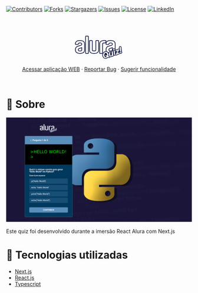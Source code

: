 [contributors-shield]: https://img.shields.io/github/contributors/luanws/quiz.svg?style=for-the-badge
[contributors-url]: https://github.com/luanws/quiz/graphs/contributors
[forks-shield]: https://img.shields.io/github/forks/luanws/quiz.svg?style=for-the-badge
[forks-url]: https://github.com/luanws/quiz/network/members
[stars-shield]: https://img.shields.io/github/stars/luanws/quiz.svg?style=for-the-badge
[stars-url]: https://github.com/luanws/quiz/stargazers
[issues-shield]: https://img.shields.io/github/issues/luanws/quiz.svg?style=for-the-badge
[issues-url]: https://github.com/luanws/quiz/issues
[license-shield]: https://img.shields.io/github/license/luanws/quiz.svg?style=for-the-badge
[license-url]: https://github.com/luanws/quiz/blob/master/LICENSE.txt
[linkedin-shield]: https://img.shields.io/badge/-LinkedIn-black.svg?style=for-the-badge&logo=linkedin&colorB=555
[linkedin-url]: https://www.linkedin.com/in/luanws/


[![Contributors][contributors-shield]][contributors-url]
[![Forks][forks-shield]][forks-url]
[![Stargazers][stars-shield]][stars-url]
[![Issues][issues-shield]][issues-url]
[![License][license-shield]][license-url]
[![LinkedIn][linkedin-shield]][linkedin-url]

<br/>
<br/>

<p align="center">
  <a href="https://github.com/luanws/quiz">
    <svg class="QuizLogo-sc-5mo635-0 bkdKNt" width="135" height="67" viewBox="0 0 135 67" fill="none" xmlns="http://www.w3.org/2000/svg"><g clip-path="url(#clip0)"><mask id="path-1-outside-1" maskUnits="userSpaceOnUse" x="2" y="2" width="110" height="50" fill="black"><rect fill="white" x="2" y="2" width="110" height="50"></rect><path fill-rule="evenodd" clip-rule="evenodd" d="M32.0345 4H36.8354C37.0766 4 37.2787 4.186 37.2787 4.408V48.628C37.2778 48.7361 37.2309 48.8396 37.148 48.9162C37.0651 48.9928 36.9529 49.0363 36.8354 49.0375H32.0345C31.9171 49.0363 31.8048 48.9928 31.7219 48.9162C31.639 48.8396 31.5921 48.7361 31.5913 48.628V4.408C31.5913 4.186 31.7917 4 32.0345 4ZM65.0296 40.3855V41.5C65.0296 41.983 64.9498 42.6505 64.7477 43.5055C64.5864 44.3215 64.1024 45.175 63.3364 45.9925C62.5705 46.81 61.4412 47.5525 59.9077 48.1465C58.3759 48.7405 56.2769 49.0375 53.575 49.0375C50.8714 49.0375 48.7741 48.7405 47.2422 48.1465C45.7104 47.5525 44.5794 46.846 43.8135 45.9925C43.0476 45.175 42.5619 44.3215 42.4006 43.468C42.2393 42.613 42.1187 41.983 42.1187 41.5V16.327C42.1187 16.1035 42.3207 15.919 42.5619 15.919H47.3628C47.604 15.919 47.8061 16.1035 47.8061 16.327V39.904C47.8061 40.684 47.9267 41.239 48.0489 41.686C48.1695 42.1315 48.4107 42.577 48.7741 42.9475C49.1375 43.357 49.703 43.69 50.4689 43.951C51.1941 44.2105 52.2028 44.359 53.4544 44.359C54.745 44.359 55.7929 44.209 56.5588 43.951C57.3247 43.69 57.8902 43.357 58.2944 42.985C58.6969 42.6145 58.9788 42.205 59.101 41.7595C59.2216 41.314 59.383 40.9435 59.383 39.8665V16.327C59.383 16.1035 59.585 15.919 59.8262 15.919H64.6271C64.8683 15.919 65.0704 16.1035 65.0704 16.327V40.387H65.0296V40.3855ZM81.3667 15.919H84.5933C84.8769 15.919 85.0773 16.1785 84.9975 16.438L83.9089 20.299C83.8682 20.485 83.6661 20.596 83.5047 20.596H81.2461C80.0353 20.596 79.0673 20.746 78.3013 21.0415C77.5762 21.3385 76.9699 21.673 76.5674 22.081C76.2092 22.4272 75.9466 22.8475 75.8015 23.3065C75.6793 23.752 75.6385 24.1615 75.6385 24.532V48.6655C75.6377 48.7736 75.5908 48.8771 75.5079 48.9537C75.425 49.0303 75.3127 49.0738 75.1953 49.075H70.3553C70.2378 49.0738 70.1256 49.0303 70.0427 48.9537C69.9598 48.8771 69.9128 48.7736 69.912 48.6655V23.4925C69.912 23.047 69.9919 22.378 70.1939 21.5245C70.3553 20.6695 70.8393 19.8535 71.6052 19C72.3711 18.1825 73.5021 17.44 75.0339 16.846C76.5267 16.216 78.6647 15.919 81.3667 15.919ZM15.4156 15.919C19.3267 15.919 22.1916 16.624 24.0477 18.034C25.8631 19.4455 26.7904 21.229 26.7904 23.344V41.5375C26.7904 42.28 26.629 43.0975 26.3471 43.951C26.0652 44.842 25.4997 45.658 24.6523 46.3645C23.8049 47.107 22.6364 47.6995 21.1844 48.22C19.7308 48.703 17.7948 48.9625 15.4563 48.9625C13.077 48.9625 11.1801 48.703 9.72815 48.22C8.27615 47.737 7.10444 47.107 6.25867 46.3645C5.41126 45.622 4.84741 44.8045 4.56385 43.9495C4.28193 43.06 4.12059 42.2425 4.12059 41.5375V38.6425C4.12059 37.0825 4.56548 35.671 5.41126 34.408C6.29941 33.1465 7.50859 32.218 9.12356 31.6975C9.93022 31.438 10.8184 31.1785 11.8662 30.844C12.875 30.5095 13.8821 30.214 14.8501 29.878C15.8181 29.581 16.6264 29.284 17.3516 29.062C18.0784 28.8025 18.5216 28.69 18.683 28.6165C18.8443 28.5415 19.0855 28.4305 19.3674 28.282C19.651 28.1335 19.9329 27.9115 20.2148 27.652C20.4984 27.3535 20.7004 27.0205 20.9009 26.686C21.103 26.314 21.1844 25.8685 21.1844 25.3855V24.235C21.1844 23.827 21.103 23.419 20.9009 22.9735C20.7396 22.5265 20.4169 22.156 19.9736 21.784C19.5304 21.4135 18.9241 21.1165 18.1973 20.893C17.4721 20.671 16.5449 20.56 15.4156 20.56C13.1976 20.56 11.7049 20.968 10.8982 21.8215C10.2024 22.5714 9.79155 23.51 9.72815 24.4945C9.72815 24.718 9.52607 24.8665 9.28489 24.8665H4.44489C4.32744 24.8657 4.21502 24.8225 4.13182 24.7462C4.04861 24.6699 4.00128 24.5666 4 24.4585V23.3815C4 22.342 4.20207 21.376 4.64533 20.4865C5.04948 19.594 5.73393 18.7765 6.70193 18.109C7.63082 17.44 8.80089 16.8835 10.2529 16.513C11.6641 16.141 13.3981 15.919 15.4156 15.919ZM21.1437 32.218C21.1067 32.4085 21.0265 32.5896 20.9083 32.7496C20.7901 32.9096 20.6365 33.0449 20.4576 33.1465C20.0942 33.3685 19.7732 33.4795 19.4489 33.592C18.7644 33.814 18.0376 34.0375 17.2717 34.297C16.5058 34.5565 15.779 34.8175 15.0929 35.002C14.2862 35.263 13.5203 35.485 12.8342 35.7445C12.2847 35.9657 11.7695 36.2532 11.3024 36.5995C10.8982 36.9325 10.5348 37.342 10.2105 37.861C9.88948 38.3815 9.72815 39.013 9.72815 39.7915C9.72815 41.3515 10.1307 42.502 10.9373 43.282C11.744 44.0245 13.2367 44.4325 15.4156 44.4325C17.6335 44.4325 19.167 44.0245 19.9736 43.2445C20.7803 42.4285 21.1844 41.314 21.1844 39.829V32.218H21.1437ZM98.5511 15.919C102.462 15.919 105.327 16.624 107.183 18.034C108.999 19.4455 109.926 21.229 109.926 23.344V41.5375C109.926 42.28 109.765 43.0975 109.483 43.951C109.199 44.842 108.635 45.658 107.788 46.3645C106.94 47.107 105.77 47.6995 104.318 48.22C102.868 48.703 100.93 48.9625 98.5919 48.9625C96.2126 48.9625 94.3157 48.703 92.8637 48.22C91.4117 47.737 90.24 47.107 89.3942 46.3645C88.5468 45.622 87.983 44.8045 87.6994 43.9495C87.4175 43.06 87.2562 42.2425 87.2562 41.5375V38.6425C87.2562 37.0825 87.6994 35.671 88.5468 34.408C89.435 33.1465 90.6442 32.218 92.2575 31.6975C93.0642 31.438 93.9523 31.1785 95.0018 30.844C96.0089 30.5095 97.0176 30.214 97.9856 29.878C98.9536 29.581 99.7619 29.284 100.487 29.062C101.212 28.8025 101.657 28.69 101.819 28.6165C101.98 28.5415 102.221 28.4305 102.503 28.282C102.787 28.1335 103.068 27.9115 103.35 27.652C103.634 27.3535 103.834 27.0205 104.036 26.686C104.239 26.314 104.318 25.8685 104.318 25.3855V24.235C104.318 23.827 104.237 23.419 104.036 22.9735C103.875 22.5265 103.552 22.156 103.108 21.784C102.666 21.4135 102.06 21.1165 101.335 20.893C100.608 20.671 99.6805 20.56 98.5511 20.56C96.3316 20.56 94.8405 20.968 94.0338 21.8215C93.3379 22.5714 92.9271 23.51 92.8637 24.4945C92.8637 24.718 92.6616 24.8665 92.4188 24.8665H87.5788C87.4617 24.8653 87.3496 24.822 87.2668 24.7457C87.1839 24.6694 87.1368 24.5663 87.1356 24.4585V23.3815C87.1356 22.342 87.3376 21.376 87.7809 20.4865C88.1834 19.594 88.8695 18.7765 89.8375 18.109C90.7664 17.44 91.9348 16.8835 93.3868 16.513C94.8405 16.141 96.5336 15.919 98.5511 15.919ZM104.279 32.218C104.242 32.4085 104.162 32.5896 104.044 32.7496C103.926 32.9096 103.772 33.0449 103.593 33.1465C103.23 33.3685 102.909 33.4795 102.584 33.592C101.9 33.814 101.173 34.0375 100.406 34.297C99.6397 34.5565 98.9145 34.8175 98.2284 35.002C97.4218 35.263 96.6542 35.485 95.9698 35.7445C95.4196 35.9656 94.9039 36.2531 94.4363 36.5995C94.0338 36.9325 93.6704 37.342 93.3477 37.861C93.025 38.3815 92.8637 39.013 92.8637 39.7915C92.8637 41.3515 93.2662 42.502 94.0729 43.282C94.8796 44.0245 96.3723 44.4325 98.5511 44.4325C100.769 44.4325 102.303 44.0245 103.109 43.2445C103.916 42.4285 104.318 41.314 104.318 39.829V32.218H104.279Z"></path></mask><path fill-rule="evenodd" clip-rule="evenodd" d="M32.0345 4H36.8354C37.0766 4 37.2787 4.186 37.2787 4.408V48.628C37.2778 48.7361 37.2309 48.8396 37.148 48.9162C37.0651 48.9928 36.9529 49.0363 36.8354 49.0375H32.0345C31.9171 49.0363 31.8048 48.9928 31.7219 48.9162C31.639 48.8396 31.5921 48.7361 31.5913 48.628V4.408C31.5913 4.186 31.7917 4 32.0345 4ZM65.0296 40.3855V41.5C65.0296 41.983 64.9498 42.6505 64.7477 43.5055C64.5864 44.3215 64.1024 45.175 63.3364 45.9925C62.5705 46.81 61.4412 47.5525 59.9077 48.1465C58.3759 48.7405 56.2769 49.0375 53.575 49.0375C50.8714 49.0375 48.7741 48.7405 47.2422 48.1465C45.7104 47.5525 44.5794 46.846 43.8135 45.9925C43.0476 45.175 42.5619 44.3215 42.4006 43.468C42.2393 42.613 42.1187 41.983 42.1187 41.5V16.327C42.1187 16.1035 42.3207 15.919 42.5619 15.919H47.3628C47.604 15.919 47.8061 16.1035 47.8061 16.327V39.904C47.8061 40.684 47.9267 41.239 48.0489 41.686C48.1695 42.1315 48.4107 42.577 48.7741 42.9475C49.1375 43.357 49.703 43.69 50.4689 43.951C51.1941 44.2105 52.2028 44.359 53.4544 44.359C54.745 44.359 55.7929 44.209 56.5588 43.951C57.3247 43.69 57.8902 43.357 58.2944 42.985C58.6969 42.6145 58.9788 42.205 59.101 41.7595C59.2216 41.314 59.383 40.9435 59.383 39.8665V16.327C59.383 16.1035 59.585 15.919 59.8262 15.919H64.6271C64.8683 15.919 65.0704 16.1035 65.0704 16.327V40.387H65.0296V40.3855ZM81.3667 15.919H84.5933C84.8769 15.919 85.0773 16.1785 84.9975 16.438L83.9089 20.299C83.8682 20.485 83.6661 20.596 83.5047 20.596H81.2461C80.0353 20.596 79.0673 20.746 78.3013 21.0415C77.5762 21.3385 76.9699 21.673 76.5674 22.081C76.2092 22.4272 75.9466 22.8475 75.8015 23.3065C75.6793 23.752 75.6385 24.1615 75.6385 24.532V48.6655C75.6377 48.7736 75.5908 48.8771 75.5079 48.9537C75.425 49.0303 75.3127 49.0738 75.1953 49.075H70.3553C70.2378 49.0738 70.1256 49.0303 70.0427 48.9537C69.9598 48.8771 69.9128 48.7736 69.912 48.6655V23.4925C69.912 23.047 69.9919 22.378 70.1939 21.5245C70.3553 20.6695 70.8393 19.8535 71.6052 19C72.3711 18.1825 73.5021 17.44 75.0339 16.846C76.5267 16.216 78.6647 15.919 81.3667 15.919ZM15.4156 15.919C19.3267 15.919 22.1916 16.624 24.0477 18.034C25.8631 19.4455 26.7904 21.229 26.7904 23.344V41.5375C26.7904 42.28 26.629 43.0975 26.3471 43.951C26.0652 44.842 25.4997 45.658 24.6523 46.3645C23.8049 47.107 22.6364 47.6995 21.1844 48.22C19.7308 48.703 17.7948 48.9625 15.4563 48.9625C13.077 48.9625 11.1801 48.703 9.72815 48.22C8.27615 47.737 7.10444 47.107 6.25867 46.3645C5.41126 45.622 4.84741 44.8045 4.56385 43.9495C4.28193 43.06 4.12059 42.2425 4.12059 41.5375V38.6425C4.12059 37.0825 4.56548 35.671 5.41126 34.408C6.29941 33.1465 7.50859 32.218 9.12356 31.6975C9.93022 31.438 10.8184 31.1785 11.8662 30.844C12.875 30.5095 13.8821 30.214 14.8501 29.878C15.8181 29.581 16.6264 29.284 17.3516 29.062C18.0784 28.8025 18.5216 28.69 18.683 28.6165C18.8443 28.5415 19.0855 28.4305 19.3674 28.282C19.651 28.1335 19.9329 27.9115 20.2148 27.652C20.4984 27.3535 20.7004 27.0205 20.9009 26.686C21.103 26.314 21.1844 25.8685 21.1844 25.3855V24.235C21.1844 23.827 21.103 23.419 20.9009 22.9735C20.7396 22.5265 20.4169 22.156 19.9736 21.784C19.5304 21.4135 18.9241 21.1165 18.1973 20.893C17.4721 20.671 16.5449 20.56 15.4156 20.56C13.1976 20.56 11.7049 20.968 10.8982 21.8215C10.2024 22.5714 9.79155 23.51 9.72815 24.4945C9.72815 24.718 9.52607 24.8665 9.28489 24.8665H4.44489C4.32744 24.8657 4.21502 24.8225 4.13182 24.7462C4.04861 24.6699 4.00128 24.5666 4 24.4585V23.3815C4 22.342 4.20207 21.376 4.64533 20.4865C5.04948 19.594 5.73393 18.7765 6.70193 18.109C7.63082 17.44 8.80089 16.8835 10.2529 16.513C11.6641 16.141 13.3981 15.919 15.4156 15.919ZM21.1437 32.218C21.1067 32.4085 21.0265 32.5896 20.9083 32.7496C20.7901 32.9096 20.6365 33.0449 20.4576 33.1465C20.0942 33.3685 19.7732 33.4795 19.4489 33.592C18.7644 33.814 18.0376 34.0375 17.2717 34.297C16.5058 34.5565 15.779 34.8175 15.0929 35.002C14.2862 35.263 13.5203 35.485 12.8342 35.7445C12.2847 35.9657 11.7695 36.2532 11.3024 36.5995C10.8982 36.9325 10.5348 37.342 10.2105 37.861C9.88948 38.3815 9.72815 39.013 9.72815 39.7915C9.72815 41.3515 10.1307 42.502 10.9373 43.282C11.744 44.0245 13.2367 44.4325 15.4156 44.4325C17.6335 44.4325 19.167 44.0245 19.9736 43.2445C20.7803 42.4285 21.1844 41.314 21.1844 39.829V32.218H21.1437ZM98.5511 15.919C102.462 15.919 105.327 16.624 107.183 18.034C108.999 19.4455 109.926 21.229 109.926 23.344V41.5375C109.926 42.28 109.765 43.0975 109.483 43.951C109.199 44.842 108.635 45.658 107.788 46.3645C106.94 47.107 105.77 47.6995 104.318 48.22C102.868 48.703 100.93 48.9625 98.5919 48.9625C96.2126 48.9625 94.3157 48.703 92.8637 48.22C91.4117 47.737 90.24 47.107 89.3942 46.3645C88.5468 45.622 87.983 44.8045 87.6994 43.9495C87.4175 43.06 87.2562 42.2425 87.2562 41.5375V38.6425C87.2562 37.0825 87.6994 35.671 88.5468 34.408C89.435 33.1465 90.6442 32.218 92.2575 31.6975C93.0642 31.438 93.9523 31.1785 95.0018 30.844C96.0089 30.5095 97.0176 30.214 97.9856 29.878C98.9536 29.581 99.7619 29.284 100.487 29.062C101.212 28.8025 101.657 28.69 101.819 28.6165C101.98 28.5415 102.221 28.4305 102.503 28.282C102.787 28.1335 103.068 27.9115 103.35 27.652C103.634 27.3535 103.834 27.0205 104.036 26.686C104.239 26.314 104.318 25.8685 104.318 25.3855V24.235C104.318 23.827 104.237 23.419 104.036 22.9735C103.875 22.5265 103.552 22.156 103.108 21.784C102.666 21.4135 102.06 21.1165 101.335 20.893C100.608 20.671 99.6805 20.56 98.5511 20.56C96.3316 20.56 94.8405 20.968 94.0338 21.8215C93.3379 22.5714 92.9271 23.51 92.8637 24.4945C92.8637 24.718 92.6616 24.8665 92.4188 24.8665H87.5788C87.4617 24.8653 87.3496 24.822 87.2668 24.7457C87.1839 24.6694 87.1368 24.5663 87.1356 24.4585V23.3815C87.1356 22.342 87.3376 21.376 87.7809 20.4865C88.1834 19.594 88.8695 18.7765 89.8375 18.109C90.7664 17.44 91.9348 16.8835 93.3868 16.513C94.8405 16.141 96.5336 15.919 98.5511 15.919ZM104.279 32.218C104.242 32.4085 104.162 32.5896 104.044 32.7496C103.926 32.9096 103.772 33.0449 103.593 33.1465C103.23 33.3685 102.909 33.4795 102.584 33.592C101.9 33.814 101.173 34.0375 100.406 34.297C99.6397 34.5565 98.9145 34.8175 98.2284 35.002C97.4218 35.263 96.6542 35.485 95.9698 35.7445C95.4196 35.9656 94.9039 36.2531 94.4363 36.5995C94.0338 36.9325 93.6704 37.342 93.3477 37.861C93.025 38.3815 92.8637 39.013 92.8637 39.7915C92.8637 41.3515 93.2662 42.502 94.0729 43.282C94.8796 44.0245 96.3723 44.4325 98.5511 44.4325C100.769 44.4325 102.303 44.0245 103.109 43.2445C103.916 42.4285 104.318 41.314 104.318 39.829V32.218H104.279Z" fill="white"></path><path fill-rule="evenodd" clip-rule="evenodd" d="M32.0345 4H36.8354C37.0766 4 37.2787 4.186 37.2787 4.408V48.628C37.2778 48.7361 37.2309 48.8396 37.148 48.9162C37.0651 48.9928 36.9529 49.0363 36.8354 49.0375H32.0345C31.9171 49.0363 31.8048 48.9928 31.7219 48.9162C31.639 48.8396 31.5921 48.7361 31.5913 48.628V4.408C31.5913 4.186 31.7917 4 32.0345 4ZM65.0296 40.3855V41.5C65.0296 41.983 64.9498 42.6505 64.7477 43.5055C64.5864 44.3215 64.1024 45.175 63.3364 45.9925C62.5705 46.81 61.4412 47.5525 59.9077 48.1465C58.3759 48.7405 56.2769 49.0375 53.575 49.0375C50.8714 49.0375 48.7741 48.7405 47.2422 48.1465C45.7104 47.5525 44.5794 46.846 43.8135 45.9925C43.0476 45.175 42.5619 44.3215 42.4006 43.468C42.2393 42.613 42.1187 41.983 42.1187 41.5V16.327C42.1187 16.1035 42.3207 15.919 42.5619 15.919H47.3628C47.604 15.919 47.8061 16.1035 47.8061 16.327V39.904C47.8061 40.684 47.9267 41.239 48.0489 41.686C48.1695 42.1315 48.4107 42.577 48.7741 42.9475C49.1375 43.357 49.703 43.69 50.4689 43.951C51.1941 44.2105 52.2028 44.359 53.4544 44.359C54.745 44.359 55.7929 44.209 56.5588 43.951C57.3247 43.69 57.8902 43.357 58.2944 42.985C58.6969 42.6145 58.9788 42.205 59.101 41.7595C59.2216 41.314 59.383 40.9435 59.383 39.8665V16.327C59.383 16.1035 59.585 15.919 59.8262 15.919H64.6271C64.8683 15.919 65.0704 16.1035 65.0704 16.327V40.387H65.0296V40.3855ZM81.3667 15.919H84.5933C84.8769 15.919 85.0773 16.1785 84.9975 16.438L83.9089 20.299C83.8682 20.485 83.6661 20.596 83.5047 20.596H81.2461C80.0353 20.596 79.0673 20.746 78.3013 21.0415C77.5762 21.3385 76.9699 21.673 76.5674 22.081C76.2092 22.4272 75.9466 22.8475 75.8015 23.3065C75.6793 23.752 75.6385 24.1615 75.6385 24.532V48.6655C75.6377 48.7736 75.5908 48.8771 75.5079 48.9537C75.425 49.0303 75.3127 49.0738 75.1953 49.075H70.3553C70.2378 49.0738 70.1256 49.0303 70.0427 48.9537C69.9598 48.8771 69.9128 48.7736 69.912 48.6655V23.4925C69.912 23.047 69.9919 22.378 70.1939 21.5245C70.3553 20.6695 70.8393 19.8535 71.6052 19C72.3711 18.1825 73.5021 17.44 75.0339 16.846C76.5267 16.216 78.6647 15.919 81.3667 15.919ZM15.4156 15.919C19.3267 15.919 22.1916 16.624 24.0477 18.034C25.8631 19.4455 26.7904 21.229 26.7904 23.344V41.5375C26.7904 42.28 26.629 43.0975 26.3471 43.951C26.0652 44.842 25.4997 45.658 24.6523 46.3645C23.8049 47.107 22.6364 47.6995 21.1844 48.22C19.7308 48.703 17.7948 48.9625 15.4563 48.9625C13.077 48.9625 11.1801 48.703 9.72815 48.22C8.27615 47.737 7.10444 47.107 6.25867 46.3645C5.41126 45.622 4.84741 44.8045 4.56385 43.9495C4.28193 43.06 4.12059 42.2425 4.12059 41.5375V38.6425C4.12059 37.0825 4.56548 35.671 5.41126 34.408C6.29941 33.1465 7.50859 32.218 9.12356 31.6975C9.93022 31.438 10.8184 31.1785 11.8662 30.844C12.875 30.5095 13.8821 30.214 14.8501 29.878C15.8181 29.581 16.6264 29.284 17.3516 29.062C18.0784 28.8025 18.5216 28.69 18.683 28.6165C18.8443 28.5415 19.0855 28.4305 19.3674 28.282C19.651 28.1335 19.9329 27.9115 20.2148 27.652C20.4984 27.3535 20.7004 27.0205 20.9009 26.686C21.103 26.314 21.1844 25.8685 21.1844 25.3855V24.235C21.1844 23.827 21.103 23.419 20.9009 22.9735C20.7396 22.5265 20.4169 22.156 19.9736 21.784C19.5304 21.4135 18.9241 21.1165 18.1973 20.893C17.4721 20.671 16.5449 20.56 15.4156 20.56C13.1976 20.56 11.7049 20.968 10.8982 21.8215C10.2024 22.5714 9.79155 23.51 9.72815 24.4945C9.72815 24.718 9.52607 24.8665 9.28489 24.8665H4.44489C4.32744 24.8657 4.21502 24.8225 4.13182 24.7462C4.04861 24.6699 4.00128 24.5666 4 24.4585V23.3815C4 22.342 4.20207 21.376 4.64533 20.4865C5.04948 19.594 5.73393 18.7765 6.70193 18.109C7.63082 17.44 8.80089 16.8835 10.2529 16.513C11.6641 16.141 13.3981 15.919 15.4156 15.919ZM21.1437 32.218C21.1067 32.4085 21.0265 32.5896 20.9083 32.7496C20.7901 32.9096 20.6365 33.0449 20.4576 33.1465C20.0942 33.3685 19.7732 33.4795 19.4489 33.592C18.7644 33.814 18.0376 34.0375 17.2717 34.297C16.5058 34.5565 15.779 34.8175 15.0929 35.002C14.2862 35.263 13.5203 35.485 12.8342 35.7445C12.2847 35.9657 11.7695 36.2532 11.3024 36.5995C10.8982 36.9325 10.5348 37.342 10.2105 37.861C9.88948 38.3815 9.72815 39.013 9.72815 39.7915C9.72815 41.3515 10.1307 42.502 10.9373 43.282C11.744 44.0245 13.2367 44.4325 15.4156 44.4325C17.6335 44.4325 19.167 44.0245 19.9736 43.2445C20.7803 42.4285 21.1844 41.314 21.1844 39.829V32.218H21.1437ZM98.5511 15.919C102.462 15.919 105.327 16.624 107.183 18.034C108.999 19.4455 109.926 21.229 109.926 23.344V41.5375C109.926 42.28 109.765 43.0975 109.483 43.951C109.199 44.842 108.635 45.658 107.788 46.3645C106.94 47.107 105.77 47.6995 104.318 48.22C102.868 48.703 100.93 48.9625 98.5919 48.9625C96.2126 48.9625 94.3157 48.703 92.8637 48.22C91.4117 47.737 90.24 47.107 89.3942 46.3645C88.5468 45.622 87.983 44.8045 87.6994 43.9495C87.4175 43.06 87.2562 42.2425 87.2562 41.5375V38.6425C87.2562 37.0825 87.6994 35.671 88.5468 34.408C89.435 33.1465 90.6442 32.218 92.2575 31.6975C93.0642 31.438 93.9523 31.1785 95.0018 30.844C96.0089 30.5095 97.0176 30.214 97.9856 29.878C98.9536 29.581 99.7619 29.284 100.487 29.062C101.212 28.8025 101.657 28.69 101.819 28.6165C101.98 28.5415 102.221 28.4305 102.503 28.282C102.787 28.1335 103.068 27.9115 103.35 27.652C103.634 27.3535 103.834 27.0205 104.036 26.686C104.239 26.314 104.318 25.8685 104.318 25.3855V24.235C104.318 23.827 104.237 23.419 104.036 22.9735C103.875 22.5265 103.552 22.156 103.108 21.784C102.666 21.4135 102.06 21.1165 101.335 20.893C100.608 20.671 99.6805 20.56 98.5511 20.56C96.3316 20.56 94.8405 20.968 94.0338 21.8215C93.3379 22.5714 92.9271 23.51 92.8637 24.4945C92.8637 24.718 92.6616 24.8665 92.4188 24.8665H87.5788C87.4617 24.8653 87.3496 24.822 87.2668 24.7457C87.1839 24.6694 87.1368 24.5663 87.1356 24.4585V23.3815C87.1356 22.342 87.3376 21.376 87.7809 20.4865C88.1834 19.594 88.8695 18.7765 89.8375 18.109C90.7664 17.44 91.9348 16.8835 93.3868 16.513C94.8405 16.141 96.5336 15.919 98.5511 15.919ZM104.279 32.218C104.242 32.4085 104.162 32.5896 104.044 32.7496C103.926 32.9096 103.772 33.0449 103.593 33.1465C103.23 33.3685 102.909 33.4795 102.584 33.592C101.9 33.814 101.173 34.0375 100.406 34.297C99.6397 34.5565 98.9145 34.8175 98.2284 35.002C97.4218 35.263 96.6542 35.485 95.9698 35.7445C95.4196 35.9656 94.9039 36.2531 94.4363 36.5995C94.0338 36.9325 93.6704 37.342 93.3477 37.861C93.025 38.3815 92.8637 39.013 92.8637 39.7915C92.8637 41.3515 93.2662 42.502 94.0729 43.282C94.8796 44.0245 96.3723 44.4325 98.5511 44.4325C100.769 44.4325 102.303 44.0245 103.109 43.2445C103.916 42.4285 104.318 41.314 104.318 39.829V32.218H104.279Z" stroke="#252B51" stroke-width="4" mask="url(#path-1-outside-1)"></path><path d="M86.8469 62.368C84.8917 63.0142 83.211 62.938 81.805 62.1393C80.3989 61.3406 79.3095 59.9506 78.5365 57.9694C77.8934 56.3209 77.6895 54.6809 77.9248 53.0493C78.1601 51.4178 78.8115 49.9732 79.879 48.7154C80.9406 47.4425 82.334 46.521 84.0592 45.9507C85.7351 45.3968 87.2807 45.4835 88.696 46.2109C90.1219 46.9177 91.2419 48.3146 92.0561 50.4017C92.4928 51.5209 92.7099 52.6955 92.7075 53.9256C92.7051 55.1558 92.4778 56.3322 92.0254 57.4549C93.894 58.2032 94.8579 58.6529 94.9169 58.8042C95.0703 59.1974 95.0598 59.5509 94.8854 59.8646C94.7333 60.1881 94.4273 60.4258 93.9672 60.5779C93.6222 60.692 92.5301 60.4127 90.6909 59.74C89.6892 60.976 88.4079 61.852 86.8469 62.368ZM86.3954 60.2122C87.102 59.9787 87.7105 59.4702 88.221 58.6868C87.4993 58.3107 86.7651 57.8789 86.0184 57.3915C85.2882 56.8987 84.8877 56.5616 84.8169 56.3801C84.6576 55.9717 84.6306 55.6648 84.7359 55.4592C84.8518 55.2331 85.1068 55.0549 85.5012 54.9246C85.5505 54.9083 85.9935 55.0692 86.8303 55.4073C87.1653 55.5527 87.9239 55.8568 89.1062 56.3197C89.2619 55.4828 89.2926 54.6105 89.1981 53.7026C89.1142 52.7742 88.8952 51.8563 88.5411 50.9489C88.1281 49.8902 87.5871 49.1215 86.9179 48.6426C86.2653 48.1583 85.4789 48.0682 84.5587 48.3723C83.5072 48.7199 82.7122 49.3924 82.1739 50.3899C81.6356 51.3874 81.3576 52.5293 81.3401 53.8157C81.3167 55.0869 81.5292 56.2972 81.9776 57.4466C82.249 58.1423 82.6365 58.7314 83.14 59.2137C83.6541 59.6756 84.206 59.9968 84.7959 60.1775C85.3858 60.3581 85.9189 60.3697 86.3954 60.2122Z" fill="white"></path><path d="M105.647 55.5391C105.682 55.8179 105.602 56.0407 105.407 56.2075C105.219 56.3894 104.935 56.5428 104.557 56.6677C103.424 57.0424 102.765 56.9954 102.583 56.5265L102.394 55.6156C102.058 56.0853 101.64 56.5821 101.139 57.1061C100.639 57.63 100.183 57.9599 99.7723 58.0957C97.3405 58.8995 95.8385 58.5678 95.2662 57.1008C94.2926 54.6054 94.0498 51.6294 94.5377 48.1729C94.5992 47.7599 94.7072 47.4424 94.8618 47.2206C95.0328 46.9933 95.3894 46.7901 95.9316 46.6108C96.5067 46.4208 96.9634 46.3552 97.3018 46.4141C97.6506 46.4524 97.8634 46.5699 97.9401 46.7665C97.9578 46.8119 97.9205 46.9779 97.8283 47.2645C97.7243 47.5208 97.6449 47.769 97.5901 48.0091C96.972 50.894 97.1025 53.4632 97.9816 55.7167C98.0583 55.9133 98.2083 56.0601 98.4316 56.157C98.655 56.2539 98.8323 56.2807 98.9638 56.2372C99.3253 56.1177 99.8712 55.758 100.602 55.158C101.349 54.5525 101.887 54.0074 102.218 53.5226L101.994 51.5222C101.73 49.1337 101.574 47.6655 101.527 47.1175C101.472 46.4528 101.51 45.8853 101.642 45.4149C101.784 44.9239 102.168 44.5752 102.792 44.3688C103.663 44.081 104.193 44.179 104.382 44.663C104.411 44.7386 104.425 44.8451 104.423 44.9824C104.431 45.0991 104.442 45.198 104.455 45.279L104.903 49.28C105.253 52.4595 105.501 54.5459 105.647 55.5391Z" fill="white"></path><path d="M105.645 40.4037C105.462 39.9349 105.456 39.4674 105.627 39.0012C105.814 38.5296 106.195 38.1988 106.77 38.0087C107.378 37.8078 107.971 37.8079 108.551 38.0091C109.146 38.2049 109.53 38.5221 109.701 38.9607C109.872 39.3992 109.79 39.8534 109.453 40.323C109.117 40.7927 108.645 41.128 108.037 41.329C107.446 41.5245 106.941 41.5377 106.522 41.3687C106.115 41.1791 105.822 40.8574 105.645 40.4037ZM107.968 53.133C107.862 52.8607 107.531 49.8968 106.975 44.2411L106.5 43.4506C106.435 43.2842 106.492 43.1204 106.67 42.959C106.848 42.7977 107.241 42.6166 107.849 42.4156C108.326 42.2581 108.718 42.265 109.026 42.4364C109.35 42.6024 109.577 42.8517 109.707 43.1844C109.743 43.2752 109.773 43.4016 109.8 43.5637L110.792 52.4556L111.268 53.2461C111.332 53.4124 111.276 53.5763 111.098 53.7376C110.919 53.899 110.526 54.0801 109.918 54.2811C109.376 54.4603 108.967 54.4334 108.69 54.2003C108.408 53.9522 108.167 53.5964 107.968 53.133Z" fill="white"></path><path d="M122.195 49.9925C118.16 51.8214 115.862 52.8715 115.3 53.1426C114.715 53.404 114.415 53.5375 114.399 53.5429C114.103 53.6407 113.825 53.6898 113.566 53.6902C113.29 53.696 113.112 53.6439 113.032 53.5337C112.969 53.469 112.85 53.3546 112.675 53.1906C112.5 53.0265 112.386 52.8765 112.333 52.7404C112.279 52.6042 112.279 52.4848 112.332 52.382C112.379 52.2641 112.533 52.1363 112.794 51.9986C113.04 51.8664 113.211 51.7839 113.31 51.7514C113.804 50.7345 114.443 49.3536 115.228 47.6088C116.327 45.1966 117.18 43.4122 117.786 42.2557L113.049 44.3079C112.54 44.4762 112.194 44.326 112.011 43.8571C111.864 43.4791 111.864 43.0521 112.012 42.5762C112.053 42.4432 112.655 42.1077 113.818 41.5697C114.98 41.0317 116.256 40.4735 117.644 39.8951C119.043 39.2962 119.939 38.9316 120.334 38.8013C120.958 38.5949 121.4 38.8244 121.66 39.4899C121.736 39.6865 121.736 39.9 121.659 40.1303C121.576 40.3456 121.445 40.5339 121.267 40.6952L120.893 41.3055C120.32 42.4511 119.633 43.899 118.832 45.6493L116.786 49.9623C119.264 48.8017 120.864 48.1019 121.587 47.863C122.212 47.6566 122.654 47.8861 122.913 48.5516C123.014 48.8087 122.982 49.0838 122.818 49.377C122.665 49.6497 122.457 49.8548 122.195 49.9925Z" fill="white"></path><path d="M127.144 43.2346C127.205 43.6755 127.15 44.0096 126.979 44.2369C126.824 44.4587 126.476 44.6593 125.933 44.8385C125.013 45.1426 124.438 44.9998 124.208 44.41C124.061 44.0319 123.926 43.4019 123.805 42.52C123.694 41.6176 123.567 40.4131 123.424 38.9065C123.23 36.8876 123.039 35.2092 122.851 33.8713C122.726 33.0759 123.165 32.5126 124.167 32.1813C124.66 32.0184 125.071 31.9767 125.399 32.0561C125.726 32.1356 125.913 32.3299 125.96 32.6389L127.144 43.2346ZM126.495 49.0581C126.067 49.1993 125.642 49.1779 125.217 48.9937C124.787 48.7944 124.495 48.4982 124.342 48.1049C124.189 47.7117 124.244 47.2836 124.509 46.8205C124.767 46.3423 125.184 46.0082 125.759 45.8181C126.269 45.6498 126.74 45.622 127.174 45.7348C127.601 45.8325 127.904 46.1082 128.081 46.5619C128.263 47.0307 128.185 47.5178 127.844 48.0232C127.519 48.5231 127.07 48.8681 126.495 49.0581Z" fill="white"></path><path fill-rule="evenodd" clip-rule="evenodd" d="M86.918 48.6425C86.2653 48.1582 85.4789 48.0681 84.5588 48.3723C83.5072 48.7199 82.7123 49.3924 82.1739 50.3899C81.6356 51.3874 81.3577 52.5293 81.3401 53.8156C81.3167 55.0869 81.5292 56.2972 81.9776 57.4466C82.249 58.1423 82.6365 58.7313 83.14 59.2137C83.6541 59.6755 84.2061 59.9968 84.7959 60.1774C85.3858 60.3581 85.919 60.3696 86.3955 60.2121C86.5752 60.1528 86.7485 60.0756 86.9155 59.9806C87.4052 59.7022 87.8404 59.2709 88.2211 58.6867C87.8894 58.5139 87.5552 58.3294 87.2183 58.1331C86.822 57.9021 86.422 57.6549 86.0185 57.3915C85.2883 56.8987 84.8878 56.5615 84.817 56.38C84.6576 55.9717 84.6306 55.6647 84.736 55.4592C84.8518 55.2331 85.1069 55.0549 85.5012 54.9245C85.5505 54.9082 85.9935 55.0691 86.8303 55.4072C86.9456 55.4572 87.1111 55.5261 87.3267 55.6137C87.7377 55.7808 88.3308 56.0161 89.1062 56.3197C89.2156 55.7319 89.2633 55.1267 89.2492 54.504C89.2433 54.24 89.2263 53.9728 89.1981 53.7026C89.1142 52.7742 88.8952 51.8563 88.5412 50.9488C88.1282 49.8902 87.5871 49.1214 86.918 48.6425ZM76.0706 52.8227C76.348 50.8995 77.1239 49.167 78.4002 47.6611C79.691 46.1156 81.3851 45.0052 83.427 44.3303C85.551 43.6282 87.6618 43.7115 89.5957 44.7013C90.9023 45.3523 91.9307 46.3716 92.736 47.6463C92.8284 47.1947 92.9905 46.717 93.2874 46.2909L93.3053 46.2653L93.3242 46.2402C93.8433 45.5503 94.6764 45.1963 95.2995 44.9904C95.9611 44.7717 96.7751 44.5871 97.5859 44.7119C98.1981 44.7906 99.2006 45.087 99.6492 46.0635C99.6756 45.6926 99.7337 45.3314 99.8309 44.9848L99.8348 44.9709C100.169 43.8195 101.091 43.1018 102.16 42.7484C102.715 42.5649 103.452 42.3979 104.211 42.5385C104.387 42.5711 104.554 42.6182 104.712 42.6785C104.751 42.5709 104.797 42.4684 104.85 42.3714C104.406 41.9859 104.088 41.5076 103.885 40.9855C103.561 40.1566 103.547 39.2904 103.854 38.4516L103.862 38.4311L103.87 38.4108C104.271 37.3978 105.111 36.7276 106.138 36.3882C107.139 36.0572 108.186 36.046 109.195 36.3927C110.169 36.7161 111.057 37.3426 111.461 38.3787C111.817 39.2888 111.663 40.1703 111.24 40.9195C111.335 40.86 111.432 40.804 111.525 40.7521C111.889 40.549 112.382 40.3067 112.978 40.0313C114.164 39.4824 115.46 38.9154 116.864 38.3302C118.234 37.7438 119.211 37.3428 119.701 37.1808C120.176 37.024 120.759 36.9409 121.359 37.0696C121.237 35.9352 121.116 34.9468 120.998 34.1027C120.882 33.3446 121.024 32.5452 121.567 31.8491C122.081 31.1881 122.819 30.7975 123.535 30.5609C124.204 30.3399 125.032 30.1867 125.875 30.3911C126.323 30.4997 126.8 30.7203 127.184 31.1193C127.569 31.5183 127.749 31.981 127.813 32.4033L127.817 32.4329L129.003 43.0404C129.063 43.4965 129.067 44.0693 128.846 44.6302C129.313 44.9911 129.641 45.4679 129.841 45.9799C130.253 47.0361 130.012 48.0656 129.441 48.9184C128.904 49.7411 128.12 50.3503 127.127 50.6785C126.215 50.9797 125.276 50.9225 124.42 50.5509L124.398 50.5415L124.376 50.5316C124.343 50.5162 124.31 50.5005 124.278 50.4844C123.99 50.8854 123.608 51.2323 123.124 51.4871L123.074 51.5135L123.022 51.5371C118.972 53.3729 116.703 54.4094 116.168 54.6675L116.143 54.6796L116.117 54.691C115.825 54.8219 115.602 54.9215 115.449 54.9893L115.268 55.0692L115.207 55.0959L115.17 55.1113L115.135 55.1254C115.127 55.1288 115.084 55.1457 115.031 55.1633C114.58 55.3121 114.096 55.4084 113.589 55.4117C113.337 55.416 112.764 55.4033 112.217 55.1226C111.972 55.3063 111.712 55.4393 111.507 55.534C111.22 55.6658 110.895 55.7874 110.551 55.9014C109.764 56.1614 108.538 56.3295 107.523 55.5473C107.552 56.2045 107.325 56.8937 106.724 57.431C106.269 57.855 105.709 58.1165 105.19 58.288C104.546 58.5008 103.797 58.682 103.069 58.6299C102.836 58.6133 102.575 58.5707 102.308 58.4811C101.777 58.9962 101.145 59.4712 100.404 59.716C99.1819 60.1201 97.9238 60.3564 96.7544 60.1905C96.7079 60.3275 96.6493 60.464 96.5774 60.5994C96.1604 61.4419 95.3876 61.9377 94.5994 62.1983C94.0791 62.3702 93.5765 62.3257 93.3365 62.2981C93.0303 62.2629 92.7065 62.1941 92.3886 62.1128C92.0537 62.0271 91.6741 61.9141 91.2533 61.7765C90.1954 62.7662 88.9324 63.5079 87.4791 63.9883C85.1391 64.7618 82.8349 64.7475 80.8226 63.6044C78.9397 62.5347 77.6379 60.7602 76.7761 58.5512C76.0387 56.661 75.7935 54.7442 76.0706 52.8227ZM90.691 59.7399C89.6892 60.976 88.4079 61.852 86.847 62.3679C84.8917 63.0142 83.211 62.938 81.805 62.1392C80.399 61.3405 79.3095 59.9505 78.5366 57.9693C77.8934 56.3208 77.6895 54.6808 77.9248 53.0493C78.1602 51.4178 78.8115 49.9731 79.879 48.7154C80.9406 47.4425 82.334 46.5209 84.0592 45.9507C85.7352 45.3967 87.2808 45.4834 88.6961 46.2108C90.1219 46.9176 91.2419 48.3146 92.0562 50.4017C92.2034 50.7792 92.3258 51.163 92.4231 51.5531C92.6143 52.3196 92.7091 53.1104 92.7075 53.9256C92.7071 54.1719 92.6976 54.416 92.679 54.658C92.6051 55.6246 92.3872 56.5569 92.0254 57.4549C92.7167 57.7317 93.2842 57.9677 93.7278 58.1628C94.4834 58.4951 94.8797 58.7088 94.9169 58.8041C95.0216 59.0727 95.05 59.3227 95.0019 59.5541C94.9795 59.6616 94.9407 59.7651 94.8854 59.8646C94.7334 60.188 94.4273 60.4258 93.9672 60.5778C93.6222 60.6919 92.5301 60.4126 90.691 59.7399ZM95.1944 56.9122C95.2179 56.9754 95.2418 57.0382 95.2662 57.1008C95.4947 57.6866 95.8715 58.0913 96.3966 58.315C96.5082 58.3626 96.6267 58.402 96.7518 58.4333C97.5113 58.6227 98.5182 58.5102 99.7723 58.0956C100.122 57.9799 100.505 57.7232 100.92 57.3255C100.992 57.2565 101.065 57.1834 101.139 57.106C101.187 57.0561 101.234 57.0064 101.28 56.957C101.351 56.8815 101.419 56.8065 101.486 56.7321C101.491 56.7268 101.496 56.7214 101.501 56.716C101.599 56.6072 101.693 56.4996 101.784 56.3932C101.786 56.3903 101.788 56.3874 101.791 56.3845C102.015 56.1206 102.216 55.8643 102.394 55.6155L102.583 56.5265C102.714 56.8644 103.093 56.9832 103.719 56.8829C103.961 56.844 104.241 56.7723 104.557 56.6676C104.935 56.5427 105.219 56.3893 105.407 56.2074C105.602 56.0406 105.682 55.8178 105.648 55.539C105.501 54.5458 105.253 52.4595 104.903 49.2799L104.455 45.279C104.442 45.1979 104.431 45.099 104.423 44.9823C104.425 44.845 104.411 44.7386 104.382 44.663C104.193 44.179 103.663 44.0809 102.792 44.3688C102.168 44.5751 101.784 44.9238 101.642 45.4148C101.51 45.8852 101.472 46.4528 101.527 47.1175C101.574 47.6654 101.73 49.1336 101.994 51.5221L102.218 53.5226C101.955 53.9077 101.561 54.3308 101.036 54.7921C100.9 54.9115 100.755 55.0334 100.602 55.1579C100.443 55.288 100.294 55.4068 100.153 55.5143C99.6432 55.9026 99.2469 56.1436 98.9638 56.2372C98.8324 56.2806 98.655 56.2539 98.4317 56.1569C98.2084 56.06 98.0583 55.9132 97.9816 55.7166C97.1025 53.4632 96.972 50.894 97.5902 48.009C97.6449 47.769 97.7243 47.5208 97.8283 47.2644C97.9206 46.9778 97.9578 46.8119 97.9401 46.7665C97.8634 46.5699 97.6506 46.4524 97.3018 46.414C96.9635 46.3551 96.5067 46.4207 95.9317 46.6108C95.3895 46.79 95.0328 46.9933 94.8618 47.2205C94.7072 47.4424 94.5992 47.7598 94.5377 48.1728C94.3804 49.2872 94.2991 50.3517 94.2937 51.3662C94.2889 52.2589 94.343 53.113 94.4559 53.9284C94.486 54.1459 94.5203 54.3607 94.5588 54.5727C94.7079 55.3938 94.9197 56.1737 95.1944 56.9122ZM106.975 44.241C107.531 49.8967 107.862 52.8607 107.968 53.1329C108.167 53.5963 108.408 53.9521 108.69 54.2003C108.967 54.4333 109.376 54.4602 109.918 54.281C110.347 54.1394 110.669 54.0076 110.884 53.8856C110.974 53.8345 111.045 53.7852 111.098 53.7376C111.276 53.5762 111.332 53.4124 111.268 53.246L110.792 52.4555L109.8 43.5636C109.773 43.4015 109.743 43.2751 109.707 43.1844C109.628 42.9805 109.512 42.8079 109.359 42.6667C109.263 42.5774 109.151 42.5006 109.026 42.4364C108.85 42.3388 108.648 42.2945 108.418 42.3036C108.244 42.3104 108.054 42.3478 107.849 42.4155C107.241 42.6165 106.848 42.7976 106.67 42.959C106.598 43.0239 106.546 43.0893 106.514 43.155C106.466 43.2526 106.461 43.3511 106.5 43.4505L106.975 44.241ZM117.786 42.2556C117.459 42.8799 117.06 43.6871 116.589 44.6772C116.187 45.5214 115.734 46.4986 115.228 47.6088C114.443 49.3536 113.804 50.7344 113.31 51.7513C113.212 51.7839 113.04 51.8663 112.794 51.9986C112.758 52.018 112.723 52.0373 112.69 52.0563C112.67 52.0681 112.65 52.0798 112.632 52.0914C112.513 52.166 112.428 52.2374 112.376 52.3057C112.357 52.3316 112.342 52.357 112.332 52.382C112.283 52.4768 112.28 52.5859 112.321 52.7092C112.325 52.7195 112.328 52.7298 112.333 52.7403C112.349 52.7827 112.372 52.8265 112.4 52.8717C112.463 52.9713 112.554 53.0776 112.675 53.1905C112.85 53.3545 112.969 53.4689 113.032 53.5337C113.035 53.5388 113.039 53.5439 113.044 53.5488C113.064 53.5725 113.089 53.5933 113.119 53.6111C113.129 53.6169 113.14 53.6224 113.151 53.6276C113.248 53.6731 113.386 53.6939 113.566 53.6901C113.825 53.6897 114.103 53.6406 114.399 53.5429C114.415 53.5374 114.715 53.404 115.3 53.1425C115.862 52.8714 118.16 51.8214 122.196 49.9925C122.457 49.8548 122.665 49.6496 122.818 49.377C122.839 49.3385 122.859 49.3003 122.876 49.2624C122.984 49.0203 122.999 48.791 122.922 48.5743C122.919 48.5667 122.916 48.5591 122.913 48.5515C122.785 48.223 122.612 48.0007 122.395 47.8847C122.173 47.7657 121.903 47.7584 121.587 47.8629C121.161 48.0038 120.43 48.3047 119.394 48.7657C118.673 49.0869 117.803 49.4857 116.786 49.9622L118.832 45.6492C119.633 43.899 120.32 42.451 120.893 41.3054L121.267 40.6951C121.445 40.5338 121.576 40.3455 121.659 40.1303C121.661 40.1255 121.662 40.1208 121.664 40.1161C121.736 39.8911 121.735 39.6824 121.66 39.4898C121.637 39.431 121.612 39.3756 121.587 39.3237C121.556 39.262 121.523 39.2052 121.489 39.1531C121.408 39.0318 121.317 38.9365 121.215 38.8671C120.979 38.707 120.685 38.685 120.334 38.8012C119.939 38.9315 119.043 39.2962 117.644 39.8951C116.256 40.4734 114.98 41.0316 113.818 41.5696C112.655 42.1076 112.053 42.4432 112.012 42.5762C111.864 43.052 111.864 43.479 112.011 43.8571C112.194 44.3259 112.54 44.4762 113.049 44.3078L117.786 42.2556ZM123.426 38.9237C123.47 39.3826 123.512 39.8135 123.552 40.2162C123.644 41.1284 123.728 41.8963 123.805 42.52C123.926 43.4018 124.061 44.0318 124.208 44.4099C124.231 44.4683 124.257 44.5222 124.287 44.5718C124.496 44.9242 124.876 45.0558 125.427 44.9666C125.582 44.9414 125.751 44.8987 125.934 44.8384C126.476 44.6592 126.824 44.4587 126.979 44.2369C127.036 44.1606 127.08 44.0722 127.112 43.9719C127.174 43.7733 127.185 43.5275 127.144 43.2346L125.96 32.6389C125.913 32.3298 125.726 32.1355 125.399 32.0561C125.071 31.9766 124.66 32.0183 124.168 32.1813C123.165 32.5125 122.726 33.0759 122.851 33.8713C123.039 35.2092 123.23 36.8876 123.424 38.9065C123.425 38.9122 123.426 38.9179 123.426 38.9237ZM127.668 45.9692C127.528 45.8561 127.363 45.778 127.174 45.7347C126.888 45.6604 126.586 45.6471 126.268 45.6948C126.103 45.7195 125.933 45.7606 125.759 45.8181C125.244 45.9884 124.856 46.2744 124.594 46.676C124.564 46.7226 124.536 46.7708 124.509 46.8205C124.419 46.977 124.354 47.1295 124.312 47.2781C124.233 47.5605 124.24 47.8285 124.333 48.0821C124.336 48.0897 124.339 48.0973 124.342 48.1049C124.445 48.3696 124.611 48.5903 124.84 48.7672C124.951 48.853 125.077 48.9285 125.217 48.9936C125.642 49.1778 126.067 49.1993 126.495 49.0581C127.07 48.868 127.519 48.523 127.844 48.0231C128.185 47.5177 128.263 47.0307 128.081 46.5618C127.982 46.309 127.844 46.1115 127.668 45.9692ZM109.173 40.6532C109.275 40.5517 109.369 40.4416 109.453 40.323C109.79 39.8533 109.872 39.3992 109.701 38.9606C109.53 38.522 109.146 38.2048 108.551 38.009C107.971 37.8078 107.378 37.8077 106.77 38.0086C106.195 38.1987 105.814 38.5296 105.627 39.0012C105.456 39.4673 105.462 39.9348 105.645 40.4036C105.774 40.7337 105.964 40.9938 106.215 41.1841C106.309 41.2554 106.411 41.3169 106.522 41.3686C106.802 41.4816 107.121 41.5132 107.478 41.4632C107.655 41.4385 107.841 41.3937 108.037 41.3289C108.492 41.1787 108.87 40.9535 109.173 40.6532Z" fill="#252B51"></path></g><defs><clipPath id="clip0"><rect width="134.373" height="67" fill="white"></rect></clipPath></defs></svg>
  </a>

  <p align="center">
    <a href="https://quiz-imersao-react-alura.vercel.app/">Acessar aplicação WEB</a>
    ·
    <a href="https://github.com/luanws/quiz/issues">Reportar Bug</a>
    ·
    <a href="https://github.com/luanws/quiz/issues">Sugerir funcionalidade</a>
  </p>
</p>

<br>

# 🔖 Sobre
[![image](public/screenshot.png)](https://quiz-imersao-react-alura.vercel.app/)
<p style='text-align: justify;'>
    Este quiz foi desenvolvido durante a imersão React Alura com Next.js
</p>

# 🚀 Tecnologias utilizadas

- [Next.js](https://nextjs.org/)
- [React.js](https://reactjs.org/)
- [Typescript](https://www.typescriptlang.org/)